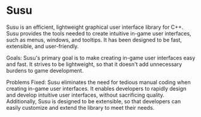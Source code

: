 # Susu
Susu is an efficient, lightweight graphical user interface library for C++. Susu provides the tools needed to create intuitive in-game user interfaces, such as menus, windows, and tooltips. It has been designed to be fast, extensible, and user-friendly. 

Goals:
Susu's primary goal is to make creating in-game user interfaces easy and fast. It strives to be lightweight, so that it doesn't add unnecessary burdens to game development.

Problems Fixed:
Susu eliminates the need for tedious manual coding when creating in-game user interfaces. It enables developers to rapidly design and develop intuitive user interfaces, without sacrificing quality. Additionally, Susu is designed to be extensible, so that developers can easily customize and extend the library to meet their needs.
